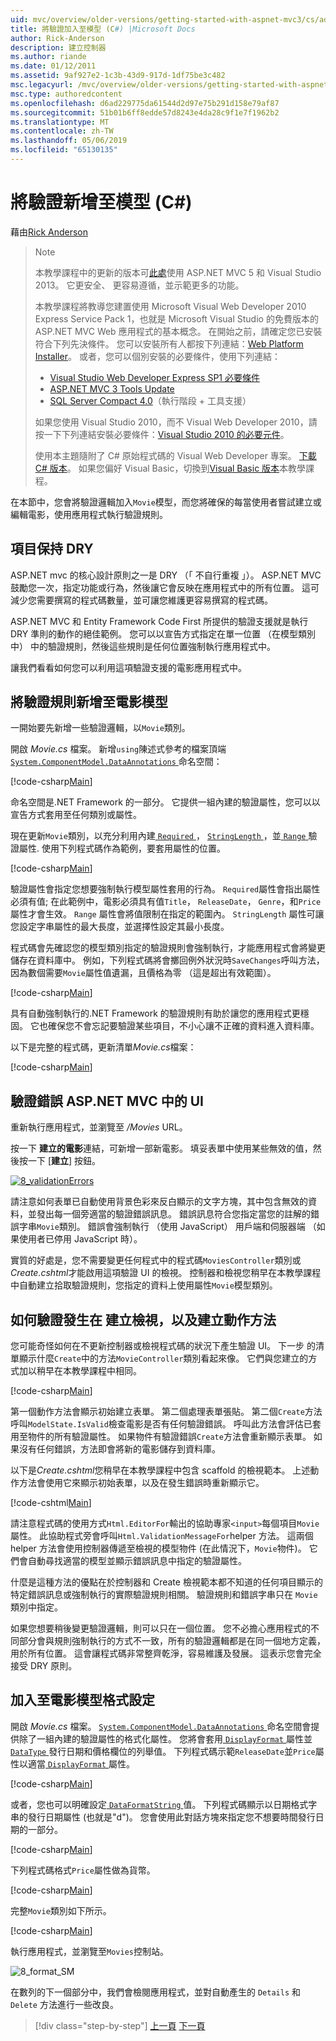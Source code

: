 ```yaml
---
uid: mvc/overview/older-versions/getting-started-with-aspnet-mvc3/cs/adding-validation-to-the-model
title: 將驗證加入至模型 (C#) |Microsoft Docs
author: Rick-Anderson
description: 建立控制器
ms.author: riande
ms.date: 01/12/2011
ms.assetid: 9af927e2-1c3b-43d9-917d-1df75be3c482
msc.legacyurl: /mvc/overview/older-versions/getting-started-with-aspnet-mvc3/cs/adding-validation-to-the-model
msc.type: authoredcontent
ms.openlocfilehash: d6ad229775da61544d2d97e75b291d158e79af87
ms.sourcegitcommit: 51b01b6ff8edde57d8243e4da28c9f1e7f1962b2
ms.translationtype: MT
ms.contentlocale: zh-TW
ms.lasthandoff: 05/06/2019
ms.locfileid: "65130135"
---
```

# <a name="adding-validation-to-the-model-c"></a>將驗證新增至模型 (C#)

藉由[Rick Anderson]((https://twitter.com/RickAndMSFT))

> > [!NOTE]
> > 本教學課程中的更新的版本可[此處](../../../getting-started/introduction/getting-started.md)使用 ASP.NET MVC 5 和 Visual Studio 2013。 它更安全、 更容易遵循，並示範更多的功能。
> 
> 
> 本教學課程將教導您建置使用 Microsoft Visual Web Developer 2010 Express Service Pack 1，也就是 Microsoft Visual Studio 的免費版本的 ASP.NET MVC Web 應用程式的基本概念。 在開始之前，請確定您已安裝符合下列先決條件。 您可以安裝所有人都按下列連結：[Web Platform Installer](https://www.microsoft.com/web/gallery/install.aspx?appid=VWD2010SP1Pack)。 或者，您可以個別安裝的必要條件，使用下列連結：
> 
> - [Visual Studio Web Developer Express SP1 必要條件](https://www.microsoft.com/web/gallery/install.aspx?appid=VWD2010SP1Pack)
> - [ASP.NET MVC 3 Tools Update](https://www.microsoft.com/web/gallery/install.aspx?appsxml=&amp;appid=MVC3)
> - [SQL Server Compact 4.0](https://www.microsoft.com/web/gallery/install.aspx?appid=SQLCE;SQLCEVSTools_4_0)（執行階段 + 工具支援）
> 
> 如果您使用 Visual Studio 2010，而不 Visual Web Developer 2010，請按一下下列連結安裝必要條件：[Visual Studio 2010 的必要元件](https://www.microsoft.com/web/gallery/install.aspx?appsxml=&amp;appid=VS2010SP1Pack)。
> 
> 使用本主題隨附了 C# 原始程式碼的 Visual Web Developer 專案。 [下載 C# 版本](https://code.msdn.microsoft.com/Introduction-to-MVC-3-10d1b098)。 如果您偏好 Visual Basic，切換到[Visual Basic 版本](../vb/intro-to-aspnet-mvc-3.md)本教學課程。

在本節中，您會將驗證邏輯加入`Movie`模型，而您將確保的每當使用者嘗試建立或編輯電影，使用應用程式執行驗證規則。

## <a name="keeping-things-dry"></a>項目保持 DRY

ASP.NET mvc 的核心設計原則之一是 DRY （「 不自行重複 」）。 ASP.NET MVC 鼓勵您一次，指定功能或行為，然後讓它會反映在應用程式中的所有位置。 這可減少您需要撰寫的程式碼數量，並可讓您維護更容易撰寫的程式碼。

ASP.NET MVC 和 Entity Framework Code First 所提供的驗證支援就是執行 DRY 準則的動作的絕佳範例。 您可以以宣告方式指定在單一位置 （在模型類別中） 中的驗證規則，然後這些規則是任何位置強制執行應用程式中。

讓我們看看如何您可以利用這項驗證支援的電影應用程式中。

## <a name="adding-validation-rules-to-the-movie-model"></a>將驗證規則新增至電影模型

一開始要先新增一些驗證邏輯，以`Movie`類別。

開啟 *Movie.cs* 檔案。 新增`using`陳述式參考的檔案頂端[ `System.ComponentModel.DataAnnotations` ](https://msdn.microsoft.com/library/system.componentmodel.dataannotations.aspx)命名空間：

[!code-csharp[Main](adding-validation-to-the-model/samples/sample1.cs)]

命名空間是.NET Framework 的一部分。 它提供一組內建的驗證屬性，您可以以宣告方式套用至任何類別或屬性。

現在更新`Movie`類別，以充分利用內建[ `Required` ](https://msdn.microsoft.com/library/system.componentmodel.dataannotations.requiredattribute.aspx)， [ `StringLength` ](https://msdn.microsoft.com/library/system.componentmodel.dataannotations.stringlengthattribute.aspx)，並[ `Range` ](https://msdn.microsoft.com/library/system.componentmodel.dataannotations.rangeattribute.aspx)驗證屬性. 使用下列程式碼作為範例，要套用屬性的位置。

[!code-csharp[Main](adding-validation-to-the-model/samples/sample2.cs)]

驗證屬性會指定您想要強制執行模型屬性套用的行為。 `Required`屬性會指出屬性必須有值; 在此範例中，電影必須具有值`Title`， `ReleaseDate`， `Genre`，和`Price`屬性才會生效。 `Range` 屬性會將值限制在指定的範圍內。 `StringLength` 屬性可讓您設定字串屬性的最大長度，並選擇性設定其最小長度。

程式碼會先確認您的模型類別指定的驗證規則會強制執行，才能應用程式會將變更儲存在資料庫中。 例如，下列程式碼將會擲回例外狀況時`SaveChanges`呼叫方法，因為數個需要`Movie`屬性值遺漏，且價格為零 （這是超出有效範圍）。

[!code-csharp[Main](adding-validation-to-the-model/samples/sample3.cs)]

具有自動強制執行的.NET Framework 的驗證規則有助於讓您的應用程式更穩固。 它也確保您不會忘記要驗證某些項目，不小心讓不正確的資料進入資料庫。

以下是完整的程式碼，更新清單*Movie.cs*檔案：

[!code-csharp[Main](adding-validation-to-the-model/samples/sample4.cs)]

## <a name="validation-error-ui-in-aspnet-mvc"></a>驗證錯誤 ASP.NET MVC 中的 UI

重新執行應用程式，並瀏覽至 */Movies* URL。

按一下 **建立的電影**連結，可新增一部新電影。 填妥表單中使用某些無效的值，然後按一下 [**建立**] 按鈕。

[![8_validationErrors](adding-validation-to-the-model/_static/image2.png)](adding-validation-to-the-model/_static/image1.png)

請注意如何表單已自動使用背景色彩來反白顯示的文字方塊，其中包含無效的資料，並發出每一個旁適當的驗證錯誤訊息。 錯誤訊息符合您指定當您的註解的錯誤字串`Movie`類別。 錯誤會強制執行 （使用 JavaScript） 用戶端和伺服器端 （如果使用者已停用 JavaScript 時）。

實質的好處是，您不需要變更任何程式中的程式碼`MoviesController`類別或*Create.cshtml*才能啟用這項驗證 UI 的檢視。 控制器和檢視您稍早在本教學課程中自動建立拾取驗證規則，您指定的資料上使用屬性`Movie`模型類別。

## <a name="how-validation-occurs-in-the-create-view-and-create-action-method"></a>如何驗證發生在 建立檢視，以及建立動作方法

您可能奇怪如何在不更新控制器或檢視程式碼的狀況下產生驗證 UI。 下一步 的清單顯示什麼`Create`中的方法`MovieController`類別看起來像。 它們與您建立的方式加以稍早在本教學課程中相同。

[!code-csharp[Main](adding-validation-to-the-model/samples/sample5.cs)]

第一個動作方法會顯示初始建立表單。 第二個處理表單張貼。 第二個`Create`方法呼叫`ModelState.IsValid`檢查電影是否有任何驗證錯誤。 呼叫此方法會評估已套用至物件的所有驗證屬性。 如果物件有驗證錯誤`Create`方法會重新顯示表單。 如果沒有任何錯誤，方法即會將新的電影儲存到資料庫。

以下是*Create.cshtml*您稍早在本教學課程中包含 scaffold 的檢視範本。 上述動作方法會使用它來顯示初始表單，以及在發生錯誤時重新顯示它。

[!code-cshtml[Main](adding-validation-to-the-model/samples/sample6.cshtml)]

請注意程式碼的使用方式`Html.EditorFor`輸出的協助專家`<input>`每個項目`Movie`屬性。 此協助程式旁會呼叫`Html.ValidationMessageFor`helper 方法。 這兩個 helper 方法會使用控制器傳遞至檢視的模型物件 (在此情況下，`Movie`物件)。 它們會自動尋找適當的模型並顯示錯誤訊息中指定的驗證屬性。

什麼是這種方法的優點在於控制器和 Create 檢視範本都不知道的任何項目顯示的特定錯誤訊息或強制執行的實際驗證規則相關。 驗證規則和錯誤字串只在 `Movie` 類別中指定。

如果您想要稍後變更驗證邏輯，則可以只在一個位置。 您不必擔心應用程式的不同部分會與規則強制執行的方式不一致，所有的驗證邏輯都是在同一個地方定義，用於所有位置。 這會讓程式碼非常整齊乾淨，容易維護及發展。 這表示您會完全接受 DRY 原則。

## <a name="adding-formatting-to-the-movie-model"></a>加入至電影模型格式設定

開啟 *Movie.cs* 檔案。 [ `System.ComponentModel.DataAnnotations` ](https://msdn.microsoft.com/library/system.componentmodel.dataannotations.aspx)命名空間會提供除了一組內建的驗證屬性的格式化屬性。 您將會套用[ `DisplayFormat` ](https://msdn.microsoft.com/library/system.componentmodel.dataannotations.displayformatattribute.aspx)屬性並[ `DataType` ](https://msdn.microsoft.com/library/system.componentmodel.dataannotations.datatype.aspx)發行日期和價格欄位的列舉值。 下列程式碼示範`ReleaseDate`並`Price`屬性以適當[ `DisplayFormat` ](https://msdn.microsoft.com/library/system.componentmodel.dataannotations.displayformatattribute.aspx)屬性。

[!code-csharp[Main](adding-validation-to-the-model/samples/sample7.cs)]

或者，您也可以明確設定[ `DataFormatString` ](https://msdn.microsoft.com/library/system.string.format.aspx)值。 下列程式碼顯示以日期格式字串的發行日期屬性 (也就是"d")。 您會使用此對話方塊來指定您不想要時間發行日期的一部分。

[!code-csharp[Main](adding-validation-to-the-model/samples/sample8.cs)]

下列程式碼格式`Price`屬性做為貨幣。

[!code-csharp[Main](adding-validation-to-the-model/samples/sample9.cs)]

完整`Movie`類別如下所示。

[!code-csharp[Main](adding-validation-to-the-model/samples/sample10.cs)]

執行應用程式，並瀏覽至`Movies`控制站。

![8_format_SM](adding-validation-to-the-model/_static/image3.png)

在數列的下一個部分中，我們會檢閱應用程式，並對自動產生的 `Details` 和 `Delete` 方法進行一些改良。

> [!div class="step-by-step"]
> [上一頁](adding-a-new-field.md)
> [下一頁](improving-the-details-and-delete-methods.md)
